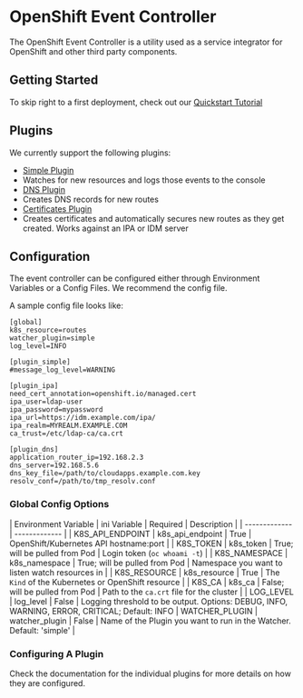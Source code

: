# OpenShift Event Controller

The OpenShift Event Controller is a utility used as a service integrator for OpenShift and other third party components.

## Getting Started

To skip right to a first deployment, check out our [Quickstart Tutorial](./QUICKSTART.md)

## Plugins

We currently support the following plugins:

* [Simple Plugin](./plugin_simple)
 * Watches for new resources and logs those events to the console
* [DNS Plugin](./plugin_dns)
 * Creates DNS records for new routes
* [Certificates Plugin](./plugin_ipa)
 * Creates certificates and automatically secures new routes as they get created. Works against an IPA or IDM server

## Configuration

The event controller can be configured either through Environment Variables or a Config Files. We recommend the config file.

A sample config file looks like:

```
[global]
k8s_resource=routes
watcher_plugin=simple
log_level=INFO

[plugin_simple]
#message_log_level=WARNING

[plugin_ipa]
need_cert_annotation=openshift.io/managed.cert
ipa_user=ldap-user
ipa_password=mypassword
ipa_url=https://idm.example.com/ipa/
ipa_realm=MYREALM.EXAMPLE.COM
ca_trust=/etc/ldap-ca/ca.crt

[plugin_dns]
application_router_ip=192.168.2.3
dns_server=192.168.5.6
dns_key_file=/path/to/cloudapps.example.com.key
resolv_conf=/path/to/tmp_resolv.conf
```

### Global Config Options

| Environment Variable | ini Variable | Required | Description |
| ------------- | ------------- |
| K8S_API_ENDPOINT | k8s_api_endpoint | True | OpenShift/Kubernetes API hostname:port |
| K8S_TOKEN  | k8s_token | True; will be pulled from Pod | Login token (`oc whoami -t`) |
| K8S_NAMESPACE | k8s_namespace | True; will be pulled from Pod | Namespace you want to listen watch resources in |
| K8S_RESOURCE | k8s_resource | True | The `Kind` of the Kubernetes or OpenShift resource |
| K8S_CA | k8s_ca | False; will be pulled from Pod | Path to the `ca.crt` file for the cluster |
| LOG_LEVEL | log_level | False | Logging threshold to be output. Options: DEBUG, INFO, WARNING, ERROR, CRITICAL; Default: INFO
| WATCHER_PLUGIN | watcher_plugin | False | Name of the Plugin you want to run in the Watcher. Default: 'simple' |

### Configuring A Plugin

Check the documentation for the individual plugins for more details on how they are configured.

